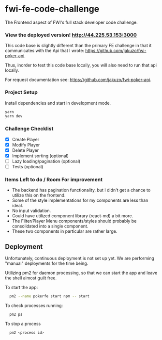 # fwi-fe-code-challenge

The Frontend aspect of FWI's full stack developer code challenge.

### View the deployed version! http://44.225.53.153:3000

This code base is slightly different than the primary FE challenge in that it
communicates with the Api that I wrote: https://github.com/jakuzo/fwi-poker-api.

Thus, inorder to test this code base locally, you will also need to run that api
locally.

For request documentation see: https://github.com/jakuzo/fwi-poker-api.

### Project Setup

Install dependencies and start in development mode.

```sh
yarn
yarn dev
```

### Challenge Checklist

- [x] Create Player
- [x] Modify Player
- [x] Delete Player
- [x] Implement sorting (optional)
- [ ] Lazy loading/pagination (optional)
- [ ] Tests (optional)

### Items Left to do / Room For improvement

- The backend has pagination functionality, but I didn't get a chance to utilize
  this on the frontend.
- Some of the style implementations for my components are less than ideal.
- No input validation.
- Could have utilized component library (react-md) a bit more.
- The Filter/Player Menu components/styles should probably be consolidated into
  a single component.
- These two components in particular are rather large.

## Deployment

Unfortunately, continuous deployment is not set up yet. We are performing
"manual" deployments for the time being.

Utilizing pm2 for daemon processing, so that we can start the app and leave the
shell almost guilt free.

To start the app:

```sh
  pm2 --name pokerfe start npm -- start
```

To check processes running:

```sh
  pm2 ps
```

To stop a process

```sh
  pm2 <process id>
```
